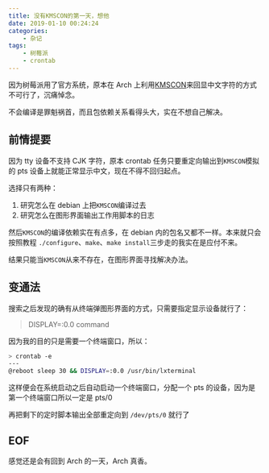 ```yaml
---
title: 没有KMSCON的第一天，想他
date: 2019-01-10 00:24:24
categories:
    - 杂记
tags:
    - 树莓派
    - crontab
---
```


因为树莓派用了官方系统，原本在 Arch 上利用[KMSCON](https://wiki.archlinux.org/index.php/KMSCON)来回显中文字符的方式不可行了，沉痛悼念。

不会编译是罪魁祸首，而且包依赖关系看得头大，实在不想自己解决。

<!-- more -->

## 前情提要

因为 tty 设备不支持 CJK 字符，原本 crontab 任务只要重定向输出到`KMSCON`模拟的 pts 设备上就能正常显示中文，现在不得不回归起点。

选择只有两种：

1. 研究怎么在 debian 上把`KMSCON`编译过去
2. 研究怎么在图形界面输出工作用脚本的日志

然后`KMSCON`的编译依赖实在有点多，在 debian 内的包名又都不一样。本来就只会按照教程 `./configure`、`make`、`make install`三步走的我实在是应付不来。

结果只能当`KMSCON`从来不存在，在图形界面寻找解决办法。

## 变通法

搜索之后发现的确有从终端弹图形界面的方式，只需要指定显示设备就行了：

> DISPLAY=:0.0 command

因为我的目的只是需要一个终端窗口，所以：

```bash
> crontab -e
---
@reboot sleep 30 && DISPLAY=:0.0 /usr/bin/lxterminal
```

这样便会在系统启动之后自动启动一个终端窗口，分配一个 pts 的设备，因为是第一个终端窗口所以一定是 pts/0

再把剩下的定时脚本输出全部重定向到 `/dev/pts/0` 就行了

## EOF

感觉还是会有回到 Arch 的一天，Arch 真香。

